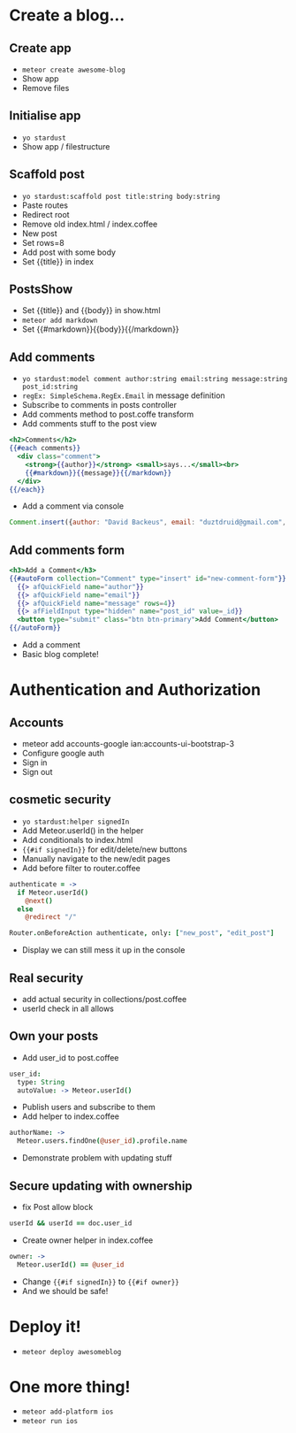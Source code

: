 Create a blog...
================

## Create app
- `meteor create awesome-blog`
- Show app
- Remove files

## Initialise app
- `yo stardust`
- Show app / filestructure

## Scaffold post
- `yo stardust:scaffold post title:string body:string`
- Paste routes
- Redirect root
- Remove old index.html / index.coffee
- New post
- Set rows=8
- Add post with some body
- Set {{title}} in index

## PostsShow

- Set {{title}} and {{body}} in show.html
- `meteor add markdown`
- Set {{#markdown}}{{body}}{{/markdown}}

## Add comments
- `yo stardust:model comment author:string email:string message:string post_id:string`
- `regEx: SimpleSchema.RegEx.Email` in message definition
- Subscribe to comments in posts controller
- Add comments method to post.coffe transform
- Add comments stuff to the post view

```handlebars
<h2>Comments</h2>
{{#each comments}}
  <div class="comment">
    <strong>{{author}}</strong> <small>says...</small><br>
    {{#markdown}}{{message}}{{/markdown}}
  </div>
{{/each}}
```

- Add a comment via console

```js
Comment.insert({author: "David Backeus", email: "duztdruid@gmail.com", message: "Awesome post you got there!", post_id: ""})
```

## Add comments form

```handlebars
<h3>Add a Comment</h3>
{{#autoForm collection="Comment" type="insert" id="new-comment-form"}}
  {{> afQuickField name="author"}}
  {{> afQuickField name="email"}}
  {{> afQuickField name="message" rows=4}}
  {{> afFieldInput type="hidden" name="post_id" value=_id}}
  <button type="submit" class="btn btn-primary">Add Comment</button>
{{/autoForm}}
```

- Add a comment
- Basic blog complete!

Authentication and Authorization
================================

## Accounts
- meteor add accounts-google ian:accounts-ui-bootstrap-3
- Configure google auth
- Sign in
- Sign out

## cosmetic security
- `yo stardust:helper signedIn`
- Add Meteor.userId() in the helper
- Add conditionals to index.html
- `{{#if signedIn}}` for edit/delete/new buttons
- Manually navigate to the new/edit pages
- Add before filter to router.coffee

```coffeescript
authenticate = ->
  if Meteor.userId()
    @next()
  else
    @redirect "/"

Router.onBeforeAction authenticate, only: ["new_post", "edit_post"]
```

- Display we can still mess it up in the console

## Real security

- add actual security in collections/post.coffee
- userId check in all allows

## Own your posts

- Add user_id to post.coffee

```coffeescript
user_id:
  type: String
  autoValue: -> Meteor.userId()
```

- Publish users and subscribe to them
- Add helper to index.coffee

```coffeescript
authorName: ->
  Meteor.users.findOne(@user_id).profile.name
```
- Demonstrate problem with updating stuff

## Secure updating with ownership

- fix Post allow block

```coffeescript
userId && userId == doc.user_id
```

- Create owner helper in index.coffee

```coffeescript
owner: ->
  Meteor.userId() == @user_id
```

- Change `{{#if signedIn}}` to `{{#if owner}}`
- And we should be safe!

Deploy it!
==========

- `meteor deploy awesomeblog`

One more thing!
===============

- `meteor add-platform ios`
- `meteor run ios`

